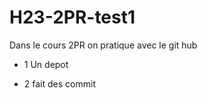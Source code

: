# H23-2PR-test1
Dans le cours 2PR on pratique avec le git hub

- 1 Un depot 

- 2 fait des commit 

